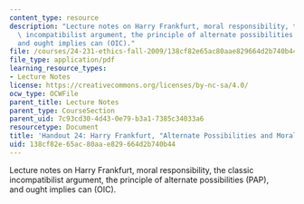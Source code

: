 ```yaml
---
content_type: resource
description: "Lecture notes on Harry Frankfurt, moral responsibility, the classic\
  \ incompatibilist argument, the principle of alternate possibilities (PAP),  \r\n\
  and ought implies can (OIC)."
file: /courses/24-231-ethics-fall-2009/138cf82e65ac80aae829664d2b740b44_MIT24_231F09_lec25.pdf
file_type: application/pdf
learning_resource_types:
- Lecture Notes
license: https://creativecommons.org/licenses/by-nc-sa/4.0/
ocw_type: OCWFile
parent_title: Lecture Notes
parent_type: CourseSection
parent_uid: 7c93cd30-4d43-0e79-b3a1-7385c34033a6
resourcetype: Document
title: 'Handout 24: Harry Frankfurt, "Alternate Possibilities and Moral  Responsibility"'
uid: 138cf82e-65ac-80aa-e829-664d2b740b44
---
```

Lecture notes on Harry Frankfurt, moral responsibility, the classic incompatibilist argument, the principle of alternate possibilities (PAP),  
and ought implies can (OIC).
